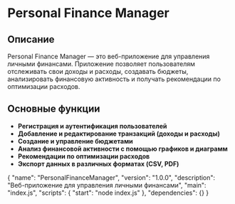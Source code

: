 # Personal Finance Manager

## Описание

Personal Finance Manager — это веб-приложение для управления личными финансами. Приложение позволяет пользователям отслеживать свои доходы и расходы, создавать бюджеты, анализировать финансовую активность и получать рекомендации по оптимизации расходов.

## Основные функции

- **Регистрация и аутентификация пользователей**
- **Добавление и редактирование транзакций (доходы и расходы)**
- **Создание и управление бюджетами**
- **Анализ финансовой активности с помощью графиков и диаграмм**
- **Рекомендации по оптимизации расходов**
- **Экспорт данных в различных форматах (CSV, PDF)**

{
  "name": "PersonalFinanceManager",
  "version": "1.0.0",
  "description": "Веб-приложение для управления личными финансами",
  "main": "index.js",
  "scripts": {
    "start": "node index.js"
  },
  "dependencies": {}
}
